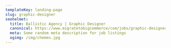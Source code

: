 ```yaml
---
templateKey: landing-page
slug: graphic-designer
seohelmet:
  title: Ballistic Agency | Graphic Designer
  canonical: https://www.migratetobigcommerce/com/jobs/graphic-designer
  meta: Some random meta description for job listings
  ogimg: /img/chemex.jpg
---
```

